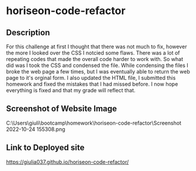 # horiseon-code-refactor

## Description

For this challenge at first I thought that there was not much to fix, however the more I looked over the CSS I notcied some flaws. There was a lot of repeating codes that made the overall code harder to work with. So what did was I took the CSS and condensed the file. 
While condensing the files I broke the web page a few times, but I was eventually able to return the web page to it's orginal form. I also updated the HTML file, I submitted this homework and fixed the mistakes that I had missed before. I now hope everything is fixed and that my grade will reflect that.

## Screenshot of Website Image

C:\Users\giuli\bootcamp\homework\horiseon-code-refactor\Screenshot 2022-10-24 155308.png

## Link to Deployed site

https://giulia037.github.io/horiseon-code-refactor/